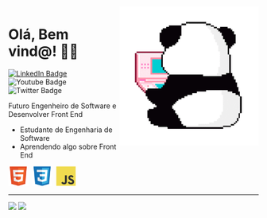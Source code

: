 <img src='panda.gif' width='280px' align='right'/>
<h1>Olá, Bem vind@! 👩‍💻</h1>
  
  <div id="badges">
  <a href = "https://github.com/bastoslcs">
    <img src="https://img.shields.io/badge/LinkedIn-blue?style=for-the-badge&logo=linkedin&logoColor=white" alt="LinkedIn Badge"/>
  </a>
  <img src="https://img.shields.io/badge/YouTube-red?style=for-the-badge&logo=youtube&logoColor=white" alt="Youtube Badge"/>
  <img src="https://img.shields.io/badge/Twitter-blue?style=for-the-badge&logo=twitter&logoColor=white" alt="Twitter Badge"/>
</div>

<p> Futuro Engenheiro de Software e Desenvolver Front End</p>

<ul>
  <li>Estudante de Engenharia de Software</li>
  <li>Aprendendo algo sobre Front End</li>
</ul>

<div>
  <img src="https://github.com/devicons/devicon/blob/master/icons/html5/html5-original.svg" title="HTML5" alt="HTML" width="40" height="40"/>&nbsp;
  <img src="https://github.com/devicons/devicon/blob/master/icons/css3/css3-original.svg" title="css3" alt="css3" width="40" height="40"/>&nbsp;
   <img src="https://github.com/devicons/devicon/blob/master/icons/javascript/javascript-original.svg" title="JavaScript" alt="JavaScript" width="40" height="40"/>&nbsp;
</div>

---

<div align = "left">
<img height = "120" src="https://github-readme-stats.vercel.app/api/top-langs/?username=bastoslcs&show_icons=true&theme=bear&count_private=true"/>
<img height = "120" src="https://github-readme-stats.vercel.app/api?username=bastoslcs&show_icons=true&show_icons=true&theme=bear&count_private=true" />
</div>

